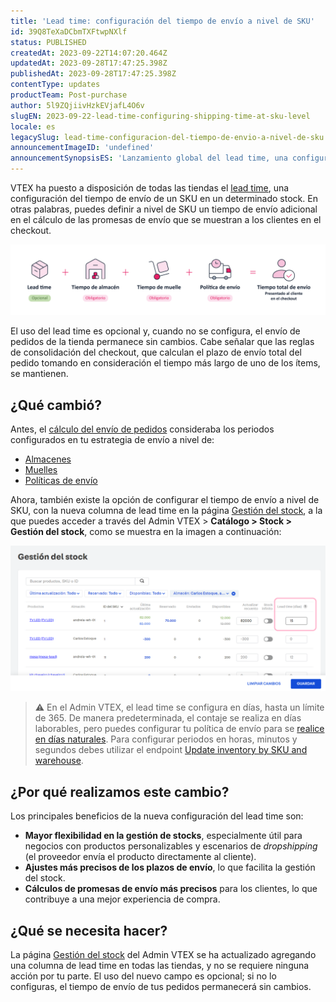 ```yaml
---
title: 'Lead time: configuración del tiempo de envío a nivel de SKU'
id: 39Q8TeXaDCbmTXFtwpNXlf
status: PUBLISHED
createdAt: 2023-09-22T14:07:20.464Z
updatedAt: 2023-09-28T17:47:25.398Z
publishedAt: 2023-09-28T17:47:25.398Z
contentType: updates
productTeam: Post-purchase
author: 5l9ZQjiivHzkEVjafL4O6v
slugEN: 2023-09-22-lead-time-configuring-shipping-time-at-sku-level
locale: es
legacySlug: lead-time-configuracion-del-tiempo-de-envio-a-nivel-de-sku
announcementImageID: 'undefined'
announcementSynopsisES: 'Lanzamiento global del lead time, una configuración opcional del tiempo de envío a nivel de SKU.'
---
```


VTEX ha puesto a disposición de todas las tiendas el [lead time](https://help.vtex.com/es/tutorial/lead-time-tempo-de-envio-a-nivel-de-sku--16yv5Mkj6bTyWR1hCN2f4B), una configuración del tiempo de envío de un SKU en un determinado stock. En otras palabras, puedes definir a nivel de SKU un tiempo de envío adicional en el cálculo de las promesas de envío que se muestran a los clientes en el checkout.

![lead_time_image_total_time_ES](https://raw.githubusercontent.com/vtexdocs/help-center-content/refs/heads/main/docs/es/announcements/2023/2023-09-22-lead-time-configuracion-del-tiempo-de-envio-a-nivel-de-sku_1.png)

El uso del lead time es opcional y, cuando no se configura, el envío de pedidos de la tienda permanece sin cambios. Cabe señalar que las reglas de consolidación del checkout, que calculan el plazo de envío total del pedido tomando en consideración el tiempo más largo de uno de los ítems, se mantienen.

## ¿Qué cambió?

Antes, el [cálculo del envío de pedidos](https://help.vtex.com/es/tutorial/como-funciona-o-calculo-de-envio--tutorials_116) consideraba los periodos configurados en tu estrategia de envío a nivel de:

* [Almacenes](https://help.vtex.com/es/tutorial/estoque--6oIxvsVDTtGpO7y6zwhGpb)
* [Muelles](https://help.vtex.com/es/tutorial/gerenciar-doca--7K3FultD8I2cuuA6iyGEiW)
* [Políticas de envío](https://help.vtex.com/es/tutorial/politica-de-envio--tutorials_140)

Ahora, también existe la opción de configurar el tiempo de envío a nivel de SKU, con la nueva columna de lead time en la página [Gestión del stock](https://help.vtex.com/es/tutorial/gerenciar-inventario--tutorials_139), a la que puedes acceder a través del Admin VTEX > **Catálogo > Stock > Gestión del stock**, como se muestra en la imagen a continuación:

![lead_time_inventory_management_ES](https://raw.githubusercontent.com/vtexdocs/help-center-content/refs/heads/main/docs/es/announcements/2023/2023-09-22-lead-time-configuracion-del-tiempo-de-envio-a-nivel-de-sku_2.png)

> ⚠️ En el Admin VTEX, el lead time se configura en días, hasta un límite de 365. De manera predeterminada, el contaje se realiza en días laborables, pero puedes configurar tu política de envío para se [realice en días naturales](https://help.vtex.com/es/tutorial/lead-time-tempo-de-envio-a-nivel-de-sku--16yv5Mkj6bTyWR1hCN2f4B#configurar-el-contaje-del-lead-time-en-dias-naturales-opcional). Para configurar periodos en horas, minutos y segundos debes utilizar el endpoint [Update inventory by SKU and warehouse](https://developers.vtex.com/docs/api-reference/logistics-api#put-/api/logistics/pvt/inventory/skus/-skuId-/warehouses/-warehouseId-).

## ¿Por qué realizamos este cambio?

Los principales beneficios de la nueva configuración del lead time son:

* **Mayor flexibilidad en la gestión de stocks**, especialmente útil para negocios con productos personalizables y escenarios de _dropshipping_ (el proveedor envía el producto directamente al cliente).
* **Ajustes más precisos de los plazos de envío**, lo que facilita la gestión del stock.
* **Cálculos de promesas de envío más precisos** para los clientes, lo que contribuye a una mejor experiencia de compra.

## ¿Qué se necesita hacer?

La página [Gestión del stock](https://help.vtex.com/es/tutorial/gerenciar-inventario--tutorials_139) del Admin VTEX se ha actualizado agregando una columna de lead time en todas las tiendas, y no se requiere ninguna acción por tu parte. El uso del nuevo campo es opcional; si no lo configuras, el tiempo de envío de tus pedidos permanecerá sin cambios.
